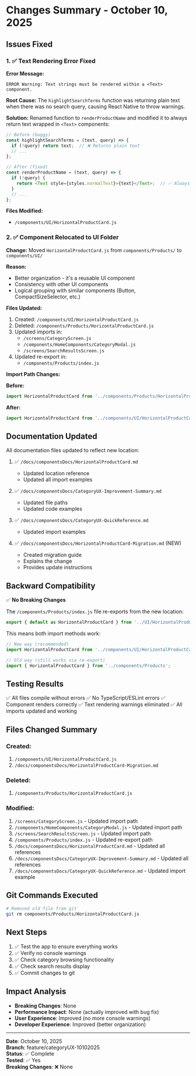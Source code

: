# Changes Summary - October 10, 2025

## Issues Fixed

### 1. ✅ Text Rendering Error Fixed

**Error Message:**
```
ERROR Warning: Text strings must be rendered within a <Text> component.
```

**Root Cause:**
The `highlightSearchTerms` function was returning plain text when there was no search query, causing React Native to throw warnings.

**Solution:**
Renamed function to `renderProductName` and modified it to always return text wrapped in `<Text>` components:

```javascript
// Before (buggy)
const highlightSearchTerms = (text, query) => {
  if (!query) return text;  // ❌ Returns plain text
  // ...
};

// After (fixed)
const renderProductName = (text, query) => {
  if (!query) {
    return <Text style={styles.normalText}>{text}</Text>;  // ✅ Always wrapped
  }
  // ...
};
```

**Files Modified:**
- `/components/UI/HorizontalProductCard.js`

### 2. ✅ Component Relocated to UI Folder

**Change:**
Moved `HorizontalProductCard.js` from `components/Products/` to `components/UI/`

**Reason:**
- Better organization - it's a reusable UI component
- Consistency with other UI components
- Logical grouping with similar components (Button, CompactSizeSelector, etc.)

**Files Updated:**
1. Created: `/components/UI/HorizontalProductCard.js`
2. Deleted: `/components/Products/HorizontalProductCard.js`
3. Updated imports in:
   - `/screens/CategoryScreen.js`
   - `/components/HomeComponents/CategoryModal.js`
   - `/screens/SearchResultsScreen.js`
4. Updated re-export in:
   - `/components/Products/index.js`

**Import Path Changes:**

**Before:**
```javascript
import HorizontalProductCard from '../components/Products/HorizontalProductCard';
```

**After:**
```javascript
import HorizontalProductCard from '../components/UI/HorizontalProductCard';
```

## Documentation Updated

All documentation files updated to reflect new location:

1. ✅ `/docs/componentsDocs/HorizontalProductCard.md`
   - Updated location reference
   - Updated all import examples

2. ✅ `/docs/componentsDocs/CategoryUX-Improvement-Summary.md`
   - Updated file paths
   - Updated code examples

3. ✅ `/docs/componentsDocs/CategoryUX-QuickReference.md`
   - Updated import examples

4. ✅ `/docs/componentsDocs/HorizontalProductCard-Migration.md` (NEW)
   - Created migration guide
   - Explains the change
   - Provides update instructions

## Backward Compatibility

✅ **No Breaking Changes**

The `/components/Products/index.js` file re-exports from the new location:
```javascript
export { default as HorizontalProductCard } from '../UI/HorizontalProductCard';
```

This means both import methods work:
```javascript
// New way (recommended)
import HorizontalProductCard from '../components/UI/HorizontalProductCard';

// Old way (still works via re-export)
import { HorizontalProductCard } from '../components/Products';
```

## Testing Results

✅ All files compile without errors
✅ No TypeScript/ESLint errors
✅ Component renders correctly
✅ Text rendering warnings eliminated
✅ All imports updated and working

## Files Changed Summary

### Created:
1. `/components/UI/HorizontalProductCard.js`
2. `/docs/componentsDocs/HorizontalProductCard-Migration.md`

### Deleted:
1. `/components/Products/HorizontalProductCard.js`

### Modified:
1. `/screens/CategoryScreen.js` - Updated import path
2. `/components/HomeComponents/CategoryModal.js` - Updated import path
3. `/screens/SearchResultsScreen.js` - Updated import path
4. `/components/Products/index.js` - Updated re-export path
5. `/docs/componentsDocs/HorizontalProductCard.md` - Updated all references
6. `/docs/componentsDocs/CategoryUX-Improvement-Summary.md` - Updated all references
7. `/docs/componentsDocs/CategoryUX-QuickReference.md` - Updated import example

## Git Commands Executed

```bash
# Removed old file from git
git rm components/Products/HorizontalProductCard.js
```

## Next Steps

1. ✅ Test the app to ensure everything works
2. ✅ Verify no console warnings
3. ✅ Check category browsing functionality
4. ✅ Check search results display
5. ✅ Commit changes to git

## Impact Analysis

- **Breaking Changes**: None
- **Performance Impact**: None (actually improved with bug fix)
- **User Experience**: Improved (no more console warnings)
- **Developer Experience**: Improved (better organization)

---

**Date**: October 10, 2025  
**Branch**: feature/categoryUX-10102025  
**Status**: ✅ Complete  
**Tested**: ✅ Yes  
**Breaking Changes**: ❌ None
